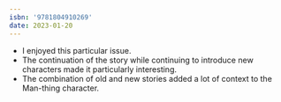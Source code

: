 ```yaml
---
isbn: '9781804910269'
date: 2023-01-20
---
```


- I enjoyed this particular issue.
- The continuation of the story while continuing to introduce new characters made it particularly interesting.
- The combination of old and new stories added a lot of context to the Man-thing character.
